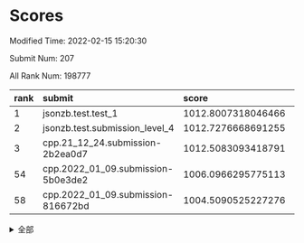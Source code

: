 # Scores

Modified Time: 2022-02-15 15:20:30

Submit Num: 207

All Rank Num: 198777

| rank |               submit               |       score        |       sigma        | pk_num |
| :--- | :--------------------------------- | :----------------- | :----------------- | :----- |
| 1    | jsonzb.test.test_1                 | 1012.8007318046466 | 0.8021289247798559 | 3840   |
| 2    | jsonzb.test.submission_level_4     | 1012.7276668691255 | 0.7915519147784817 | 3845   |
| 3    | cpp.21_12_24.submission-2b2ea0d7   | 1012.5083093418791 | 0.771672978741929  | 3845   |
| 54   | cpp.2022_01_09.submission-5b0e3de2 | 1006.0966295775113 | 0.7197289421082261 | 3841   |
| 58   | cpp.2022_01_09.submission-816672bd | 1004.5090525227276 | 0.7109056159800692 | 3840   |


<details>
<summary>全部</summary>

| rank |                 submit                 |       score        |       sigma        | pk_num |
| :--- | :------------------------------------- | :----------------- | :----------------- | :----- |
| 1    | jsonzb.test.test_1                     | 1012.8007318046466 | 0.8021289247798559 | 3840   |
| 2    | jsonzb.test.submission_level_4         | 1012.7276668691255 | 0.7915519147784817 | 3845   |
| 3    | cpp.21_12_24.submission-2b2ea0d7       | 1012.5083093418791 | 0.771672978741929  | 3845   |
| 4    | gobigger.level_3.submission_level_3_23 | 1011.5172216874092 | 0.7509121211495483 | 3839   |
| 5    | gobigger.level_3.submission_level_3_4  | 1011.4321084275886 | 0.7595820588285901 | 3840   |
| 6    | gobigger.level_3.submission_level_3_38 | 1011.4026860823997 | 0.7618970741488662 | 3846   |
| 7    | gobigger.level_3.submission_level_3_29 | 1011.2482906712912 | 0.7699255382279783 | 3842   |
| 8    | gobigger.level_3.submission_level_3_20 | 1011.1593653249605 | 0.7642501821218054 | 3844   |
| 9    | gobigger.level_3.submission_level_3_40 | 1010.9209433911718 | 0.7588858202826946 | 3842   |
| 10   | gobigger.level_3.submission_level_3_37 | 1010.8534439231057 | 0.75467189639452   | 3840   |
| 11   | gobigger.level_3.submission_level_3_2  | 1010.8241020165069 | 0.7623114701523462 | 3841   |
| 12   | gobigger.level_3.submission_level_3_12 | 1010.7993431688855 | 0.7823920526509862 | 3844   |
| 13   | gobigger.level_3.submission_level_3_18 | 1010.6628763969784 | 0.7661712771085395 | 3839   |
| 14   | gobigger.level_3.submission_level_3_10 | 1010.5448341435767 | 0.7414836939433594 | 3848   |
| 15   | gobigger.level_3.submission_level_3_35 | 1010.3465837099318 | 0.7754211953922703 | 3842   |
| 16   | gobigger.level_3.submission_level_3_47 | 1010.2786088759424 | 0.7427829867219536 | 3844   |
| 17   | gobigger.level_3.submission_level_3_14 | 1010.2463341134285 | 0.7610207313121717 | 3840   |
| 18   | gobigger.level_3.submission_level_3_22 | 1010.1849418589995 | 0.7586905352064437 | 3846   |
| 19   | gobigger.level_3.submission_level_3_39 | 1010.1678685278714 | 0.7458605412023804 | 3834   |
| 20   | gobigger.level_3.submission_level_3_0  | 1010.1485272952439 | 0.761418954452944  | 3839   |
| 21   | gobigger.level_3.submission_level_3_44 | 1010.1136309785944 | 0.762583489197544  | 3837   |
| 22   | gobigger.level_3.submission_level_3_26 | 1010.0999261904707 | 0.764000243059633  | 3836   |
| 23   | gobigger.level_3.submission_level_3_28 | 1010.0539447584077 | 0.7729912914533187 | 3845   |
| 24   | gobigger.level_3.submission_level_3_34 | 1010.0506165680491 | 0.7605609922726044 | 3842   |
| 25   | gobigger.level_3.submission_level_3_24 | 1009.9683809859921 | 0.7471279945504353 | 3842   |
| 26   | gobigger.level_3.submission_level_3_21 | 1009.9519277030895 | 0.7270307815109437 | 3838   |
| 27   | gobigger.level_3.submission_level_3_8  | 1009.9361256647028 | 0.7538062913108688 | 3842   |
| 28   | gobigger.level_3.submission_level_3_45 | 1009.9316150809175 | 0.7596761029479289 | 3844   |
| 29   | gobigger.level_3.submission_level_3_5  | 1009.9258185159701 | 0.7784266552607916 | 3840   |
| 30   | gobigger.level_3.submission_level_3_13 | 1009.8737294116845 | 0.7678597489390648 | 3840   |
| 31   | gobigger.level_3.submission_level_3_11 | 1009.8368843417799 | 0.7575769018116525 | 3840   |
| 32   | gobigger.level_3.submission_level_3_3  | 1009.8160791957772 | 0.7597499266994402 | 3842   |
| 33   | gobigger.level_3.submission_level_3_17 | 1009.7803352467051 | 0.752357062105644  | 3844   |
| 34   | gobigger.level_3.submission_level_3_1  | 1009.7602547242143 | 0.7480737979232777 | 3843   |
| 35   | gobigger.level_3.submission_level_3_43 | 1009.7509175811737 | 0.7384801986266849 | 3845   |
| 36   | gobigger.level_3.submission_level_3_48 | 1009.5999369524168 | 0.7675236737333688 | 3844   |
| 37   | gobigger.level_3.submission_level_3_32 | 1009.5869422276616 | 0.7473216109831867 | 3839   |
| 38   | gobigger.level_3.submission_level_3_30 | 1009.5685419118238 | 0.7780252253618588 | 3840   |
| 39   | gobigger.level_3.submission_level_3_9  | 1009.4784092977844 | 0.7706247475389685 | 3840   |
| 40   | gobigger.level_3.submission_level_3_42 | 1009.421264851747  | 0.7445663388266529 | 3836   |
| 41   | gobigger.level_3.submission_level_3_16 | 1009.3736499805188 | 0.7442478114139526 | 3838   |
| 42   | gobigger.level_3.submission_level_3_46 | 1009.3673100299445 | 0.7345508507065971 | 3847   |
| 43   | gobigger.level_3.submission_level_3_19 | 1009.2989340371398 | 0.7376957413297363 | 3840   |
| 44   | gobigger.level_3.submission_level_3_49 | 1009.2216165550859 | 0.7567852911032943 | 3842   |
| 45   | gobigger.level_3.submission_level_3_15 | 1009.1378051647297 | 0.7274513880490915 | 3844   |
| 46   | gobigger.level_3.submission_level_3_25 | 1009.0987368610574 | 0.7414977015204053 | 3838   |
| 47   | gobigger.level_3.submission_level_3_31 | 1008.9759586796041 | 0.7330020018195834 | 3836   |
| 48   | gobigger.level_3.submission_level_3_6  | 1008.6519835305558 | 0.7604364267827859 | 3840   |
| 49   | gobigger.level_3.submission_level_3_41 | 1008.5431189723244 | 0.7637418865661955 | 3843   |
| 50   | gobigger.level_3.submission_level_3_7  | 1008.3502242347776 | 0.7319955691561355 | 3848   |
| 51   | gobigger.level_3.submission_level_3_36 | 1007.9186918301325 | 0.7360636029645118 | 3850   |
| 52   | gobigger.level_3.submission_level_3_33 | 1007.5889875207091 | 0.7383963330935256 | 3841   |
| 53   | gobigger.level_3.submission_level_3_27 | 1007.3930203135666 | 0.7258320163751629 | 3845   |
| 54   | cpp.2022_01_09.submission-5b0e3de2     | 1006.0966295775113 | 0.7197289421082261 | 3841   |
| 55   | gobigger.level_1.submission_level_1_44 | 1004.9869517074543 | 0.715256628626449  | 3841   |
| 56   | gobigger.level_1.submission_level_1_33 | 1004.8069701855701 | 0.7279825122723574 | 3839   |
| 57   | gobigger.level_1.submission_level_1_21 | 1004.6046511258321 | 0.7195152499927003 | 3844   |
| 58   | cpp.2022_01_09.submission-816672bd     | 1004.5090525227276 | 0.7109056159800692 | 3840   |
| 59   | gobigger.level_1.submission_level_1_23 | 1004.0431917708703 | 0.7203407474931851 | 3841   |
| 60   | gobigger.level_1.submission_level_1_10 | 1004.0171917192781 | 0.7033353239668357 | 3841   |
| 61   | gobigger.level_1.submission_level_1_9  | 1003.9847450799517 | 0.7045903411194857 | 3839   |
| 62   | gobigger.level_1.submission_level_1_35 | 1003.9718730453076 | 0.7095375991903085 | 3843   |
| 63   | gobigger.level_1.submission_level_1_11 | 1003.9681652941094 | 0.7339088973641638 | 3839   |
| 64   | gobigger.level_1.submission_level_1_31 | 1003.9060344314602 | 0.7256227275377912 | 3836   |
| 65   | gobigger.level_1.submission_level_1_22 | 1003.8719041328964 | 0.7147531063122834 | 3841   |
| 66   | gobigger.level_1.submission_level_1_36 | 1003.6511666292749 | 0.7132789205488137 | 3844   |
| 67   | gobigger.level_1.submission_level_1_7  | 1003.6335025698198 | 0.7168893133695481 | 3848   |
| 68   | gobigger.level_1.submission_level_1_26 | 1003.6244622803968 | 0.7216029193760222 | 3840   |
| 69   | gobigger.level_1.submission_level_1_47 | 1003.5608298850871 | 0.7116037662778393 | 3842   |
| 70   | gobigger.level_1.submission_level_1_29 | 1003.3852514357711 | 0.7096826807896869 | 3839   |
| 71   | gobigger.level_1.submission_level_1_27 | 1003.3798402452409 | 0.7234470022438697 | 3838   |
| 72   | gobigger.level_1.submission_level_1_20 | 1003.3618649189444 | 0.7308680282917971 | 3844   |
| 73   | gobigger.level_1.submission_level_1_37 | 1003.3517603337646 | 0.7224650525847923 | 3844   |
| 74   | gobigger.level_1.submission_level_1_3  | 1003.3159155347126 | 0.7120287361876773 | 3839   |
| 75   | gobigger.level_1.submission_level_1_5  | 1003.2976605547514 | 0.7149121862608294 | 3841   |
| 76   | gobigger.level_1.submission_level_1_30 | 1003.2798236490695 | 0.7103756065079829 | 3844   |
| 77   | gobigger.level_1.submission_level_1_43 | 1003.2769739262886 | 0.7095980338348251 | 3844   |
| 78   | gobigger.level_1.submission_level_1_49 | 1003.2177990207811 | 0.7173658529217202 | 3845   |
| 79   | gobigger.level_1.submission_level_1_48 | 1003.147338434466  | 0.7175602357528741 | 3839   |
| 80   | gobigger.level_1.submission_level_1_1  | 1003.0948768667561 | 0.7226100568655035 | 3839   |
| 81   | gobigger.level_1.submission_level_1_32 | 1003.0897242627763 | 0.728075036271328  | 3846   |
| 82   | gobigger.level_1.submission_level_1_41 | 1003.0883065747832 | 0.7067804591026802 | 3842   |
| 83   | gobigger.level_1.submission_level_1_13 | 1003.0823249440979 | 0.7058393638352335 | 3841   |
| 84   | gobigger.level_1.submission_level_1_14 | 1003.0720687021806 | 0.7158132526087965 | 3843   |
| 85   | gobigger.level_1.submission_level_1_0  | 1002.8867215695607 | 0.7134847681130569 | 3845   |
| 86   | gobigger.level_1.submission_level_1_17 | 1002.8763309387504 | 0.7084785896456143 | 3840   |
| 87   | gobigger.level_1.submission_level_1_18 | 1002.8588696465727 | 0.719879918067086  | 3850   |
| 88   | gobigger.level_1.submission_level_1_4  | 1002.8425652065492 | 0.7201395268817471 | 3842   |
| 89   | gobigger.level_1.submission_level_1_34 | 1002.8022498751614 | 0.7138382353732663 | 3834   |
| 90   | gobigger.level_1.submission_level_1_6  | 1002.7851166072244 | 0.717960333373842  | 3841   |
| 91   | gobigger.level_1.submission_level_1_16 | 1002.7287316746394 | 0.7106272988073096 | 3837   |
| 92   | gobigger.level_1.submission_level_1_28 | 1002.7281067680212 | 0.7135643076117618 | 3842   |
| 93   | gobigger.level_1.submission_level_1_24 | 1002.6480419965021 | 0.708877460148673  | 3835   |
| 94   | gobigger.level_1.submission_level_1_19 | 1002.6141989337641 | 0.711598068583279  | 3843   |
| 95   | gobigger.level_1.submission_level_1_40 | 1002.5552641315871 | 0.7154424445596944 | 3839   |
| 96   | gobigger.level_1.submission_level_1_42 | 1002.5202248764282 | 0.7130392449692036 | 3841   |
| 97   | gobigger.level_1.submission_level_1_45 | 1002.5029802147391 | 0.7229632574371846 | 3843   |
| 98   | gobigger.level_1.submission_level_1_15 | 1002.4395061597291 | 0.7193735305856589 | 3841   |
| 99   | gobigger.level_1.submission_level_1_2  | 1002.3933876337323 | 0.7098324781844562 | 3842   |
| 100  | gobigger.level_1.submission_level_1_12 | 1002.2698288538263 | 0.7104335381821592 | 3840   |
| 101  | gobigger.level_1.submission_level_1_39 | 1002.218345363211  | 0.7252016457021229 | 3839   |
| 102  | gobigger.level_1.submission_level_1_38 | 1001.9948906270695 | 0.709333357153774  | 3846   |
| 103  | gobigger.level_1.submission_level_1_25 | 1001.7737875648946 | 0.7026982942117423 | 3841   |
| 104  | gobigger.level_1.submission_level_1_8  | 1001.6965727885846 | 0.7139965102717865 | 3837   |
| 105  | gobigger.level_1.submission_level_1_46 | 1001.6220922773458 | 0.7142400817183784 | 3839   |
| 106  | gobigger.random.submission_random_38   | 997.3115716417786  | 0.6997480744589332 | 3843   |
| 107  | gobigger.random.submission_random_0    | 997.0896901520276  | 0.7114596344854104 | 3844   |
| 108  | gobigger.random.submission_random_46   | 997.0140316856385  | 0.7243596909130842 | 3841   |
| 109  | gobigger.random.submission_random_12   | 996.9313657494403  | 0.7089128292200393 | 3839   |
| 110  | gobigger.random.submission_random_11   | 996.9232095001761  | 0.7142006792589439 | 3841   |
| 111  | gobigger.random.submission_random_47   | 996.916671755775   | 0.7044991372393378 | 3839   |
| 112  | gobigger.random.submission_random_25   | 996.8468934590315  | 0.7162542174612402 | 3837   |
| 113  | gobigger.random.submission_random_17   | 996.8373909530209  | 0.707494995107474  | 3844   |
| 114  | gobigger.random.submission_random_34   | 996.671365658491   | 0.7007182047126268 | 3839   |
| 115  | gobigger.random.submission_random_16   | 996.6368453198073  | 0.7048178268199553 | 3841   |
| 116  | gobigger.random.submission_random_41   | 996.5912303785328  | 0.7156819146099108 | 3840   |
| 117  | gobigger.random.submission_random_21   | 996.5229499097621  | 0.7036830522004053 | 3841   |
| 118  | gobigger.random.submission_random_40   | 996.5112248969737  | 0.7043210398505644 | 3837   |
| 119  | gobigger.random.submission_random_39   | 996.4907252706462  | 0.7130252097325197 | 3840   |
| 120  | gobigger.random.submission_random_43   | 996.4146535247257  | 0.7051493883135695 | 3837   |
| 121  | gobigger.random.submission_random_48   | 996.4061253272265  | 0.7010644032928267 | 3844   |
| 122  | gobigger.random.submission_random_42   | 996.3737404817956  | 0.7004966853739196 | 3846   |
| 123  | gobigger.random.submission_random_14   | 996.3732278849922  | 0.7090979729166197 | 3835   |
| 124  | gobigger.random.submission_random_28   | 996.2688892380497  | 0.7187744982581    | 3845   |
| 125  | gobigger.random.submission_random_10   | 996.1410097460665  | 0.7076909706574542 | 3842   |
| 126  | gobigger.random.submission_random_20   | 996.1299640027138  | 0.7002092054999204 | 3843   |
| 127  | gobigger.random.submission_random_27   | 996.1260800695504  | 0.720403830038145  | 3840   |
| 128  | gobigger.random.submission_random_29   | 996.0924138241784  | 0.6986868057939024 | 3838   |
| 129  | gobigger.random.submission_random_31   | 996.0320598425391  | 0.7214028801256368 | 3841   |
| 130  | gobigger.random.submission_random_26   | 996.0243354321294  | 0.7142156524364418 | 3842   |
| 131  | gobigger.random.submission_random_32   | 996.0172152681765  | 0.7098566341554696 | 3843   |
| 132  | gobigger.random.submission_random_24   | 995.9144714157557  | 0.7217923539528552 | 3843   |
| 133  | gobigger.random.submission_random_19   | 995.9021133592408  | 0.7114259706691564 | 3843   |
| 134  | gobigger.random.submission_random_9    | 995.8934106603267  | 0.7160802470070623 | 3842   |
| 135  | gobigger.random.submission_random_18   | 995.8838656902473  | 0.7095124735868963 | 3840   |
| 136  | gobigger.random.submission_random_44   | 995.8803276873615  | 0.703583704166112  | 3844   |
| 137  | gobigger.random.submission_random_30   | 995.8097194054536  | 0.7002023138115945 | 3842   |
| 138  | gobigger.random.submission_random_2    | 995.6932725762023  | 0.7085400506037826 | 3842   |
| 139  | gobigger.random.submission_random_23   | 995.6478737659177  | 0.7167001482826939 | 3835   |
| 140  | gobigger.random.submission_random_33   | 995.6120509093455  | 0.7018517755518773 | 3844   |
| 141  | gobigger.random.submission_random_7    | 995.6072904713276  | 0.707796355078084  | 3845   |
| 142  | gobigger.random.submission_random_13   | 995.5582020333267  | 0.702652963320562  | 3837   |
| 143  | gobigger.random.submission_random_3    | 995.5315173054253  | 0.70710437762737   | 3840   |
| 144  | gobigger.random.submission_random_6    | 995.5123264723923  | 0.6988983109280543 | 3836   |
| 145  | gobigger.random.submission_random_5    | 995.4875390056814  | 0.710466184056923  | 3839   |
| 146  | gobigger.random.submission_random_8    | 995.4817032859066  | 0.7084731313324539 | 3840   |
| 147  | gobigger.random.submission_random_35   | 995.40716736453    | 0.7165915057563772 | 3839   |
| 148  | gobigger.random.submission_random_1    | 995.354547500313   | 0.7255232057018575 | 3837   |
| 149  | gobigger.random.submission_random_15   | 995.2567269992957  | 0.712934414075514  | 3842   |
| 150  | gobigger.random.submission_random_45   | 995.2559735792548  | 0.7104799156867465 | 3842   |
| 151  | gobigger.random.submission_random_4    | 995.2068000763289  | 0.7207191850565056 | 3837   |
| 152  | gobigger.random.submission_random_49   | 994.9937930774736  | 0.7145091498647599 | 3849   |
| 153  | gobigger.random.submission_random_36   | 994.964510600266   | 0.717291285798979  | 3837   |
| 154  | gobigger.random.submission_random_37   | 994.5997623669701  | 0.7198389176601157 | 3838   |
| 155  | gobigger.random.submission_random_22   | 994.5081774990686  | 0.7045415473967478 | 3842   |
| 156  | gobigger.level_2.submission_level_2_1  | 994.3508836181253  | 0.7340831679393849 | 3840   |
| 157  | gobigger.level_2.submission_level_2_27 | 994.2209881625316  | 0.7265424140862289 | 3842   |
| 158  | gobigger.level_2.submission_level_2_31 | 994.0872563123017  | 0.7167622357468082 | 3836   |
| 159  | gobigger.level_2.submission_level_2_2  | 993.3645003651709  | 0.7262578853925743 | 3842   |
| 160  | gobigger.level_2.submission_level_2_44 | 993.1670108344026  | 0.7507287244361635 | 3846   |
| 161  | gobigger.level_2.submission_level_2_24 | 993.1393097117835  | 0.7212588152340271 | 3845   |
| 162  | gobigger.level_2.submission_level_2_3  | 993.1078927717876  | 0.7258073063806427 | 3843   |
| 163  | gobigger.level_2.submission_level_2_5  | 993.0170886041133  | 0.7495543343366592 | 3840   |
| 164  | gobigger.level_2.submission_level_2_17 | 992.9844910755074  | 0.7667657028004857 | 3838   |
| 165  | gobigger.level_2.submission_level_2_18 | 992.9158075776097  | 0.7363343123625881 | 3839   |
| 166  | gobigger.level_2.submission_level_2_23 | 992.8985452101749  | 0.7391613506552391 | 3844   |
| 167  | gobigger.level_2.submission_level_2_14 | 992.8718810529731  | 0.7364058767672246 | 3844   |
| 168  | gobigger.level_2.submission_level_2_45 | 992.8630353048421  | 0.7293553301278758 | 3842   |
| 169  | gobigger.level_2.submission_level_2_35 | 992.8367371495463  | 0.7485980262508634 | 3842   |
| 170  | gobigger.level_2.submission_level_2_28 | 992.8134090036426  | 0.7433476413651057 | 3844   |
| 171  | gobigger.level_2.submission_level_2_16 | 992.7868409783889  | 0.7450200513827591 | 3841   |
| 172  | gobigger.level_2.submission_level_2_39 | 992.7008848368811  | 0.717842205229551  | 3841   |
| 173  | gobigger.level_2.submission_level_2_15 | 992.683864191145   | 0.738788712458515  | 3837   |
| 174  | gobigger.level_2.submission_level_2_33 | 992.4937797567654  | 0.7365695795451159 | 3837   |
| 175  | gobigger.level_2.submission_level_2_36 | 992.4921552134714  | 0.7449288778545571 | 3838   |
| 176  | gobigger.level_2.submission_level_2_7  | 992.4867815870961  | 0.7300473423994619 | 3834   |
| 177  | gobigger.level_2.submission_level_2_40 | 992.4526924919888  | 0.7399766879679934 | 3839   |
| 178  | gobigger.level_2.submission_level_2_13 | 992.3688574014319  | 0.7450318275187547 | 3842   |
| 179  | gobigger.level_2.submission_level_2_48 | 992.3668756111457  | 0.7441034300544349 | 3843   |
| 180  | gobigger.level_2.submission_level_2_9  | 992.321964819745   | 0.7348303677717499 | 3842   |
| 181  | gobigger.level_2.submission_level_2_38 | 992.2401653775373  | 0.7349059029228984 | 3841   |
| 182  | gobigger.level_2.submission_level_2_47 | 992.2174500094685  | 0.7476145653461802 | 3840   |
| 183  | gobigger.level_2.submission_level_2_4  | 992.2151844639051  | 0.7371906618060862 | 3841   |
| 184  | gobigger.level_2.submission_level_2_30 | 992.1537301457395  | 0.7467605151210516 | 3841   |
| 185  | gobigger.level_2.submission_level_2_6  | 992.1524385127922  | 0.734337315074586  | 3840   |
| 186  | gobigger.level_2.submission_level_2_19 | 992.0455166256774  | 0.7479518497544414 | 3839   |
| 187  | gobigger.level_2.submission_level_2_11 | 991.9818270569726  | 0.7504685006707988 | 3841   |
| 188  | gobigger.level_2.submission_level_2_21 | 991.9411776297484  | 0.7379976712238309 | 3843   |
| 189  | gobigger.level_2.submission_level_2_37 | 991.9113165998644  | 0.7560791032385468 | 3846   |
| 190  | gobigger.level_2.submission_level_2_22 | 991.8553759029626  | 0.7552075027981515 | 3842   |
| 191  | gobigger.level_2.submission_level_2_20 | 991.8020461967321  | 0.729806542638498  | 3840   |
| 192  | gobigger.level_2.submission_level_2_49 | 991.7786580382643  | 0.759920894136424  | 3837   |
| 193  | gobigger.level_2.submission_level_2_29 | 991.7642362206205  | 0.7517000334707953 | 3840   |
| 194  | gobigger.level_2.submission_level_2_34 | 991.6863235467565  | 0.7511769031067764 | 3835   |
| 195  | gobigger.level_2.submission_level_2_25 | 991.6692758248773  | 0.7615341647315478 | 3848   |
| 196  | gobigger.level_2.submission_level_2_26 | 991.608660635118   | 0.744446074350551  | 3843   |
| 197  | gobigger.level_2.submission_level_2_42 | 991.587384904323   | 0.7616292842334422 | 3841   |
| 198  | gobigger.level_2.submission_level_2_12 | 991.1435457140992  | 0.7733309909785854 | 3841   |
| 199  | gobigger.level_2.submission_level_2_0  | 991.1190189178607  | 0.7551348828573249 | 3837   |
| 200  | gobigger.level_2.submission_level_2_46 | 990.803892210579   | 0.7600411414622409 | 3842   |
| 201  | gobigger.level_2.submission_level_2_32 | 990.72197517462    | 0.7684225197677473 | 3842   |
| 202  | gobigger.level_2.submission_level_2_8  | 990.5257181826935  | 0.756688661926589  | 3844   |
| 203  | gobigger.level_2.submission_level_2_10 | 990.5113802194554  | 0.7490114784467206 | 3836   |
| 204  | gobigger.level_2.submission_level_2_41 | 990.361293563871   | 0.7667008207501749 | 3844   |
| 205  | gobigger.level_2.submission_level_2_43 | 990.3190947551946  | 0.7754154478704145 | 3836   |
| 206  | gobigger.none.submission_none_1        | 978.6787418660554  | 1.3174051176307264 | 3840   |
| 207  | gobigger.none.submission_none_0        | 976.9226198903089  | 1.4216704321505602 | 3838   |

</details>